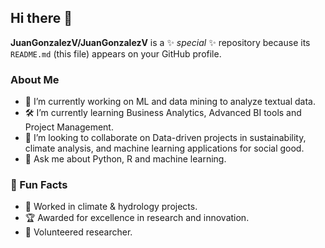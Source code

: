 ## Hi there 👋

**JuanGonzalezV/JuanGonzalezV** is a ✨ _special_ ✨ repository because its `README.md` (this file) appears on your GitHub profile.

### About Me
- 🔭 I’m currently working on ML and data mining to analyze textual data.
- 🛠️ I’m currently learning Business Analytics, Advanced BI tools and Project Management.
- 🚀 I’m looking to collaborate on Data-driven projects in sustainability, climate analysis, and machine learning applications for social good.
- 💬 Ask me about Python, R and machine learning.

### 🌟 Fun Facts
- 🌱 Worked in climate & hydrology projects.  
- 🏆 Awarded for excellence in research and innovation.  
- 🎨 Volunteered researcher.  
